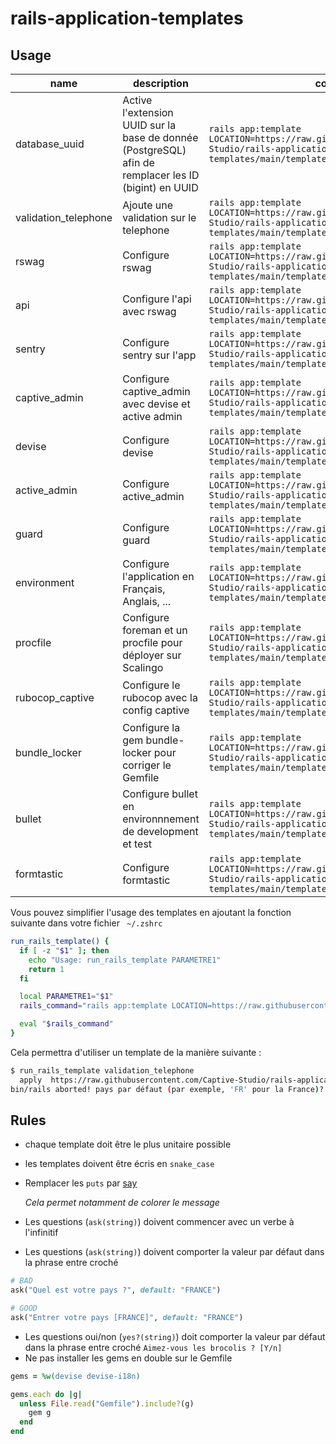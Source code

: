 # rails-application-templates

## Usage

| name | description  | command  |
|------|--------------|----------|
| database_uuid | Active l'extension UUID sur la base de donnée (PostgreSQL) afin de remplacer les ID (bigint) en UUID | `rails app:template LOCATION=https://raw.githubusercontent.com/Captive-Studio/rails-application-templates/main/templates/templates/database_uuid.rb` |
| validation_telephone | Ajoute une validation sur le telephone | `rails app:template LOCATION=https://raw.githubusercontent.com/Captive-Studio/rails-application-templates/main/templates/validation_telephone.rb` |
| rswag | Configure rswag | `rails app:template LOCATION=https://raw.githubusercontent.com/Captive-Studio/rails-application-templates/main/templates/rswag.rb` |
| api | Configure l'api avec rswag | `rails app:template LOCATION=https://raw.githubusercontent.com/Captive-Studio/rails-application-templates/main/templates/api.rb` |
| sentry | Configure sentry sur l'app | `rails app:template LOCATION=https://raw.githubusercontent.com/Captive-Studio/rails-application-templates/main/templates/sentry.rb` |
| captive_admin | Configure captive_admin avec devise et active admin | `rails app:template LOCATION=https://raw.githubusercontent.com/Captive-Studio/rails-application-templates/main/templates/captive_admin.rb` |
| devise | Configure devise| `rails app:template LOCATION=https://raw.githubusercontent.com/Captive-Studio/rails-application-templates/main/templates/devise.rb` |
| active_admin | Configure active_admin| `rails app:template LOCATION=https://raw.githubusercontent.com/Captive-Studio/rails-application-templates/main/templates/active_admin.rb` |
| guard | Configure guard| `rails app:template LOCATION=https://raw.githubusercontent.com/Captive-Studio/rails-application-templates/main/templates/guard.rb` |
| environment | Configure l'application en Français, Anglais, ...| `rails app:template LOCATION=https://raw.githubusercontent.com/Captive-Studio/rails-application-templates/main/templates/environment.rb` |
| procfile | Configure foreman et un procfile pour déployer sur Scalingo | `rails app:template LOCATION=https://raw.githubusercontent.com/Captive-Studio/rails-application-templates/main/templates/procfile.rb` |
| rubocop_captive | Configure le rubocop avec la config captive | `rails app:template LOCATION=https://raw.githubusercontent.com/Captive-Studio/rails-application-templates/main/templates/rubocop_captive.rb` |
| bundle_locker | Configure la gem bundle-locker pour corriger le Gemfile | `rails app:template LOCATION=https://raw.githubusercontent.com/Captive-Studio/rails-application-templates/main/templates/bundle_locker.rb` |
| bullet | Configure bullet en environnnement de development et test | `rails app:template LOCATION=https://raw.githubusercontent.com/Captive-Studio/rails-application-templates/main/templates/bullet.rb` |
| formtastic | Configure formtastic | `rails app:template LOCATION=https://raw.githubusercontent.com/Captive-Studio/rails-application-templates/main/templates/formtastic.rb` |

Vous pouvez simplifier l'usage des templates en ajoutant la fonction suivante dans votre fichier ` ~/.zshrc`

```bash
run_rails_template() {
  if [ -z "$1" ]; then
    echo "Usage: run_rails_template PARAMETRE1"
    return 1
  fi

  local PARAMETRE1="$1"
  rails_command="rails app:template LOCATION=https://raw.githubusercontent.com/Captive-Studio/rails-application-templates/main/templates/${PARAMETRE1}.rb"

  eval "$rails_command"
}
```

Cela permettra d'utiliser un template de la manière suivante : 

```bash
$ run_rails_template validation_telephone
  apply  https://raw.githubusercontent.com/Captive-Studio/rails-application-templates/main/templates/validation_telephone.rb
bin/rails aborted! pays par défaut (par exemple, 'FR' pour la France)? 
```

## Rules

- chaque template doit être le plus unitaire possible
- les templates doivent être écris en `snake_case`
- Remplacer les `puts` par [say](https://www.rubydoc.info/github/wycats/thor/Thor%2FShell%2FBasic:say)

  *Cela permet notamment de colorer le message*
- Les questions (`ask(string)`) doivent commencer avec un verbe à l'infinitif
- Les questions (`ask(string)`) doivent comporter la valeur par défaut dans la phrase entre croché
```ruby
# BAD
ask("Quel est votre pays ?", default: "FRANCE")

# GOOD
ask("Entrer votre pays [FRANCE]", default: "FRANCE")
```
- Les questions oui/non (`yes?(string)`) doit comporter la valeur par défaut dans la phrase entre croché
  `Aimez-vous les brocolis ? [Y/n]`
- Ne pas installer les gems en double sur le Gemfile
```ruby
gems = %w(devise devise-i18n)

gems.each do |g|
  unless File.read("Gemfile").include?(g)
    gem g
  end
end
```
